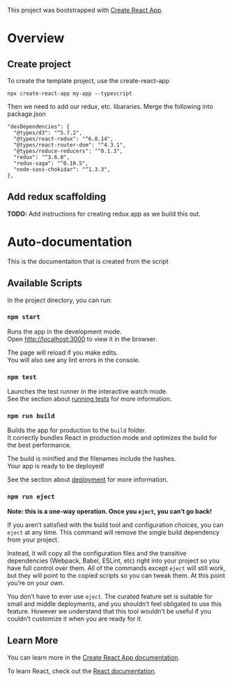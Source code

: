 This project was bootstrapped with [Create React App](https://github.com/facebook/create-react-app).

# Overview

## Create project
To create the template project, use the create-react-app

    npx create-react-app my-app --typescript

Then we need to add our redux, etc. libararies. Merge the following into package.json

    "devDependencies": {
      "@types/d3": "^5.7.2",
      "@types/react-redux": "^6.0.14",
      "@types/react-router-dom": "^4.3.1",
      "@types/reduce-reducers": "^0.1.3",
      "redux": "^3.6.0",
      "redux-saga": "^0.10.5",
      "node-sass-chokidar": "^1.3.3",
    },

## Add redux scaffolding

**TODO:** Add instructions for creating redux app as we build this out. 

# Auto-documentation
This is the documentaiton that is created from the script

## Available Scripts

In the project directory, you can run:

### `npm start`

Runs the app in the development mode.<br />
Open [http://localhost:3000](http://localhost:3000) to view it in the browser.

The page will reload if you make edits.<br />
You will also see any lint errors in the console.

### `npm test`

Launches the test runner in the interactive watch mode.<br />
See the section about [running tests](https://facebook.github.io/create-react-app/docs/running-tests) for more information.

### `npm run build`

Builds the app for production to the `build` folder.<br />
It correctly bundles React in production mode and optimizes the build for the best performance.

The build is minified and the filenames include the hashes.<br />
Your app is ready to be deployed!

See the section about [deployment](https://facebook.github.io/create-react-app/docs/deployment) for more information.

### `npm run eject`

**Note: this is a one-way operation. Once you `eject`, you can’t go back!**

If you aren’t satisfied with the build tool and configuration choices, you can `eject` at any time. This command will remove the single build dependency from your project.

Instead, it will copy all the configuration files and the transitive dependencies (Webpack, Babel, ESLint, etc) right into your project so you have full control over them. All of the commands except `eject` will still work, but they will point to the copied scripts so you can tweak them. At this point you’re on your own.

You don’t have to ever use `eject`. The curated feature set is suitable for small and middle deployments, and you shouldn’t feel obligated to use this feature. However we understand that this tool wouldn’t be useful if you couldn’t customize it when you are ready for it.

## Learn More

You can learn more in the [Create React App documentation](https://facebook.github.io/create-react-app/docs/getting-started).

To learn React, check out the [React documentation](https://reactjs.org/).
